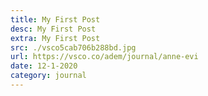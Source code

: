 ```yaml
---
title: My First Post
desc: My First Post
extra: My First Post
src: ./vsco5cab706b288bd.jpg
url: https://vsco.co/adem/journal/anne-evi
date: 12-1-2020
category: journal
---
```

